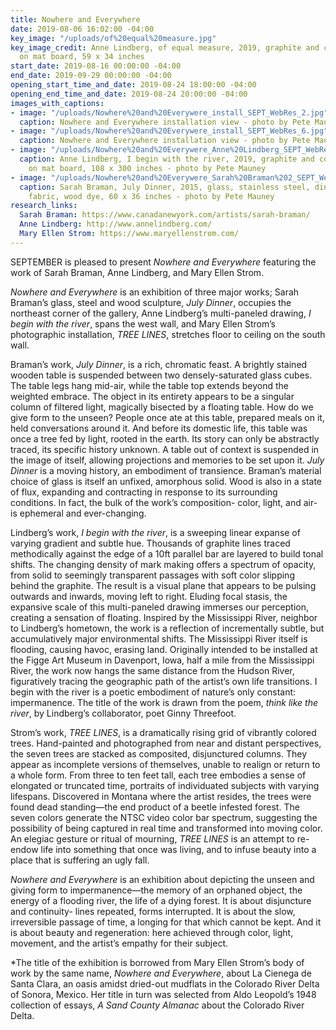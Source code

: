 ```yaml
---
title: Nowhere and Everywhere
date: 2019-08-06 16:02:00 -04:00
key_image: "/uploads/of%20equal%20measure.jpg"
key_image_credit: Anne Lindberg, of equal measure, 2019, graphite and colored pencil
  on mat board, 59 x 34 inches
start_date: 2019-08-16 00:00:00 -04:00
end_date: 2019-09-29 00:00:00 -04:00
opening_start_time_and_date: 2019-08-24 18:00:00 -04:00
opening_end_time_and_date: 2019-08-24 20:00:00 -04:00
images_with_captions:
- image: "/uploads/Nowhere%20and%20Everywere_install_SEPT_WebRes_2.jpg"
  caption: Nowhere and Everywhere installation view - photo by Pete Mauney
- image: "/uploads/Nowhere%20and%20Everywere_install_SEPT_WebRes_6.jpg"
  caption: Nowhere and Everywhere installation view - photo by Pete Mauney
- image: "/uploads/Nowhere%20and%20Everywere_Anne%20Lindberg_SEPT_WebRes.jpg"
  caption: Anne Lindberg, I begin with the river, 2019, graphite and colored pencil
    on mat board, 108 x 300 inches - photo by Pete Mauney
- image: "/uploads/Nowhere%20and%20Everywere_Sarah%20Braman%202_SEPT_WebRes.jpg"
  caption: Sarah Braman, July Dinner, 2015, glass, stainless steel, dining table,
    fabric, wood dye, 60 x 36 inches - photo by Pete Mauney
research_links:
  Sarah Braman: https://www.canadanewyork.com/artists/sarah-braman/
  Anne Lindberg: http://www.annelindberg.com/
  Mary Ellen Strom: https://www.maryellenstrom.com/
---
```


SEPTEMBER is pleased to present *Nowhere and Everywhere* featuring the work of Sarah Braman, Anne Lindberg, and Mary Ellen Strom.

*Nowhere and Everywhere* is an exhibition of three major works; Sarah Braman’s glass, steel and wood sculpture, *July Dinner*, occupies the northeast corner of the gallery, Anne Lindberg’s multi-paneled drawing, *I begin with the river*, spans the west wall, and Mary Ellen Strom’s photographic installation, *TREE LINES*, stretches floor to ceiling on the south wall. 

Braman’s work, *July Dinner*, is a rich, chromatic feast. A brightly stained wooden table is suspended between two densely-saturated glass cubes. The table legs hang mid-air, while the table top extends beyond the weighted embrace. The object in its entirety appears to be a singular column of filtered light, magically bisected by a floating table. How do we give form to the unseen? People once ate at this table, prepared meals on it, held conversations around it. And before its domestic life, this table was once a tree fed by light, rooted in the earth. Its story can only be abstractly traced, its specific history unknown. A table out of context is suspended in the image of itself, allowing projections and memories to be set upon it. *July Dinner* is a moving history, an embodiment of transience. Braman’s material choice of glass is itself an unfixed, amorphous solid. Wood is also in a state of flux, expanding and contracting in response to its surrounding conditions. In fact, the bulk of the work’s composition- color, light, and air- is ephemeral and ever-changing.

Lindberg’s work, *I begin with the river*, is a sweeping linear expanse of varying gradient and subtle hue. Thousands of graphite lines traced methodically against the edge of a 10ft parallel bar are layered to build tonal shifts. The changing density of mark making offers a spectrum of opacity, from solid to seemingly transparent passages with soft color slipping behind the graphite. The result is a visual plane that appears to be pulsing outwards and inwards, moving left to right. Eluding focal stasis, the expansive scale of this multi-paneled drawing immerses our perception, creating a sensation of floating. Inspired by the Mississippi River, neighbor to Lindberg’s hometown, the work is a reflection of incrementally subtle, but accumulatively major environmental shifts. The Mississippi River itself is flooding, causing havoc, erasing land. Originally intended to be installed at the Figge Art Museum in Davenport, Iowa, half a mile from the Mississippi River, the work now hangs the same distance from the Hudson River, figuratively tracing the geographic path of the artist’s own life transitions. I begin with the river is a poetic embodiment of nature’s only constant: impermanence. The title of the work is drawn from the poem, *think like the river*, by Lindberg’s collaborator, poet Ginny Threefoot.

Strom’s work, *TREE LINES*, is a dramatically rising grid of vibrantly colored trees. Hand-painted and photographed from near and distant perspectives, the seven trees are stacked as composited, disjunctured columns. They appear as incomplete versions of themselves, unable to realign or return to a whole form. From three to ten feet tall, each tree embodies a sense of elongated or truncated time, portraits of individuated subjects with varying lifespans. Discovered in Montana where the artist resides, the trees were found dead standing—the end product of a beetle infested forest. The seven colors generate the NTSC video color bar spectrum, suggesting the possibility of being captured in real time and transformed into moving color. An elegiac gesture or ritual of mourning, *TREE LINES* is an attempt to re-endow life into something that once was living, and to infuse beauty into a place that is suffering an ugly fall.

*Nowhere and Everywhere* is an exhibition about depicting the unseen and giving form to impermanence—the memory of an orphaned object, the energy of a flooding river, the life of a dying forest. It is about disjuncture and continuity- lines repeated, forms interrupted. It is about the slow, irreversible passage of time, a longing for that which cannot be kept. And it is about beauty and regeneration: here achieved through color, light, movement, and the artist’s empathy for their subject.

*The title of the exhibition is borrowed from Mary Ellen Strom’s body of work by the same name, *Nowhere and Everywhere*, about La Cienega de Santa Clara, an oasis amidst dried-out mudflats in the Colorado River Delta of Sonora, Mexico. Her title in turn was selected from Aldo Leopold’s 1948 collection of essays, *A Sand County Almanac* about the Colorado River Delta.